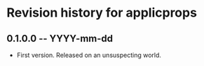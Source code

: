 # Revision history for applicprops

## 0.1.0.0 -- YYYY-mm-dd

* First version. Released on an unsuspecting world.
